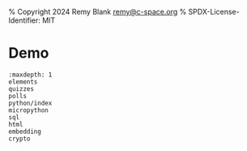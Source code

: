 % Copyright 2024 Remy Blank <remy@c-space.org>
% SPDX-License-Identifier: MIT

# Demo

```{toctree}
:maxdepth: 1
elements
quizzes
polls
python/index
micropython
sql
html
embedding
crypto
```
